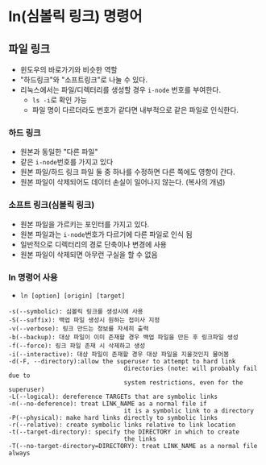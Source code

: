 # ln(심볼릭 링크) 명령어

## 파일 링크

- 윈도우의 바로가기와 비슷한 역할
- "하드링크"와 "소프트링크"로 나눌 수 있다.
- 리눅스에서는 파일/디렉터리를 생성할 경우 `i-node` 번호를 부여한다.
  - `ls -i`로 확인 가능
  - 파일 명이 다르더라도 번호가 같다면 내부적으로 같은 파일로 인식한다.

### 하드 링크

- 원본과 동일한 "다른 파일"
- 같은 `i-node`번호를 가지고 있다
- 원본 파일/하드 링크 파일 둘 중 하나를 수정하면 다른 쪽에도 영향이 간다.
- 원본 파일이 삭제되어도 데이터 손실이 일어나지 않는다. (복사의 개념)

### 소프트 링크(심볼릭 링크)

- 원본 파일을 가르키는 포인터를 가지고 있다.
- 원본 파일과는 `i-node`번호가 다르기에 다른 파일로 인식 됨
- 일반적으로 디렉터리의 경로 단축이나 변경에 사용
- 원본 파일이 삭제되면 아무런 구실을 할 수 없음

### ln 명령어 사용

- `ln [option] [origin] [target]`

```text
-s(--symbolic): 심볼릭 링크를 생성시에 사용
-S(--suffix): 백업 파일 생성시 원하는 접미사 지정
-v(--verbose): 링크 만드는 정보를 자세히 출력
-b(--backup): 대상 파일이 이미 존재할 경우 백업 파일을 만든 후 링크파일 생성
-f(--force): 링크 파일 존재 시 삭제하고 생성
-i(--interactive): 대상 파일이 존재할 경우 대상 파일을 지울것인지 물어봄
-d(-F, --directory):allow the superuser to attempt to hard link
                                directories (note: will probably fail due to
                                system restrictions, even for the superuser)
-L(--logical): dereference TARGETs that are symbolic links
-n(--no-deference): treat LINK_NAME as a normal file if
                                it is a symbolic link to a directory
-P(--physical): make hard links directly to symbolic links
-r(--relative): create symbolic links relative to link location
-t(--target-directory): specify the DIRECTORY in which to create
                                the links
-T(--no-target-directory=DIRECTORY): treat LINK_NAME as a normal file always
```
